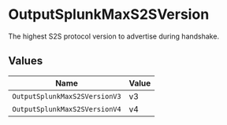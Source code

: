 # OutputSplunkMaxS2SVersion

The highest S2S protocol version to advertise during handshake.


## Values

| Name                          | Value                         |
| ----------------------------- | ----------------------------- |
| `OutputSplunkMaxS2SVersionV3` | v3                            |
| `OutputSplunkMaxS2SVersionV4` | v4                            |